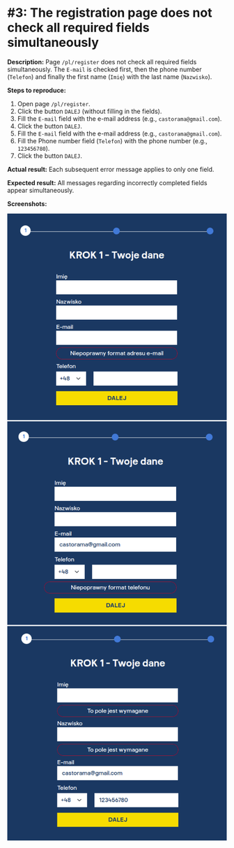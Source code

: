 # #3: The registration page does not check all required fields simultaneously
**Description:** Page `/pl/register` does not check all required fields simultaneously. The `E-mail` is checked first, then the phone number (`Telefon`) and finally the first name (`Imię`) with the last name (`Nazwisko`).

**Steps to reproduce:**
1. Open page `/pl/register`.
2. Click the button `DALEJ` (without filling in the fields).
3. Fill the `E-mail` field with the e-mail address (e.g., `castorama@gmail.com`).
4. Click the button `DALEJ`.
5. Fill the `E-mail` field with the e-mail address (e.g., `castorama@gmail.com`). 
6. Fill the Phone number field (`Telefon`) with the phone number (e.g., `123456780`).
7. Click the button `DALEJ`.

**Actual result:** Each subsequent error message applies to only one field.

**Expected result:** All messages regarding incorrectly completed fields appear simultaneously.

**Screenshots:**

![CastoPro03a](https://raw.githubusercontent.com/lukmarcus/Today-I-Learned/main/Test_Case_Studies/CastoPro/03a.png)
![CastoPro03b](https://raw.githubusercontent.com/lukmarcus/Today-I-Learned/main/Test_Case_Studies/CastoPro/03b.png)
![CastoPro03c](https://raw.githubusercontent.com/lukmarcus/Today-I-Learned/main/Test_Case_Studies/CastoPro/03c.png)
